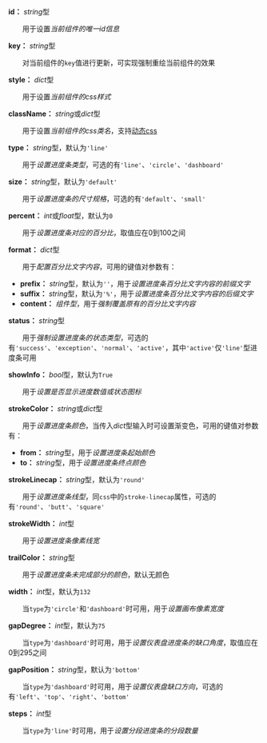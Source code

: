 **id：** *string*型

　　用于设置*当前组件的唯一id信息*

**key：** *string*型

　　对当前组件的`key`值进行更新，可实现强制重绘当前组件的效果

**style：** *dict*型

　　用于设置*当前组件的css样式*

**className：** *string*或*dict*型

　　用于设置*当前组件的css类名*，支持[动态css](/advanced-classname)

**type：** *string*型，默认为`'line'`

　　用于*设置进度条类型*，可选的有`'line'`、`'circle'`、`'dashboard'`

**size：** *string*型，默认为`'default'`

　　用于*设置进度条的尺寸规格*，可选的有`'default'`、`'small'`

**percent：** *int*或*float*型，默认为`0`

　　用于*设置进度条对应的百分比*，取值应在0到100之间

**format：** *dict*型

　　用于*配置百分比文字内容*，可用的键值对参数有：

- **prefix：** *string*型，默认为`''`，用于*设置进度条百分比文字内容的前缀文字*
- **suffix：** *string*型，默认为`'%'`，用于*设置进度条百分比文字内容的后缀文字*
- **content：** *组件型*，用于*强制覆盖原有的百分比文字内容*

**status：** *string*型

　　用于*强制设置进度条的状态类型*，可选的有`'success'`、`'exception'`、`'normal'`、`'active'`，其中`'active'`仅`'line'`型进度条可用

**showInfo：** *bool*型，默认为`True`

　　用于*设置是否显示进度数值或状态图标*

**strokeColor：** *string*或*dict*型

　　用于*设置进度条颜色*，当传入*dict*型输入时可设置渐变色，可用的键值对参数有：

- **from：** *string*型，用于*设置进度条起始颜色*
- **to：** *string*型，用于*设置进度条终点颜色*

**strokeLinecap：** *string*型，默认为`'round'`

　　用于*设置进度条线型*，同`css`中的`stroke-linecap`属性，可选的有`'round'`、`'butt'`、`'square'`

**strokeWidth：** *int*型

　　用于*设置进度条像素线宽*

**trailColor：** *string*型

　　用于*设置进度条未完成部分的颜色*，默认无颜色

**width：** *int*型，默认为`132`

　　当`type`为`'circle'`和`'dashboard'`时可用，用于*设置画布像素宽度*

**gapDegree：** *int*型，默认为`75`

　　当`type`为`'dashboard'`时可用，用于*设置仪表盘进度条的缺口角度*，取值应在0到295之间

**gapPosition：** *string*型，默认为`'bottom'`

　　当`type`为`'dashboard'`时可用，用于*设置仪表盘缺口方向*，可选的有`'left'`、`'top'`、`'right'`、`'bottom'`

**steps：** *int*型

　　当`type`为`'line'`时可用，用于*设置分段进度条的分段数量*



